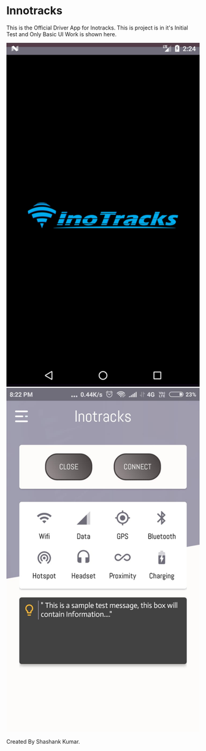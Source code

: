 # Innotracks
This is the Official Driver App for Inotracks.
This is project is in it's Initial Test and Only Basic UI Work is shown here.

![](Screenshot_1536483295.png)
![](WhatsApp%20Image%202018-09-08%20at%208.22.13%20PM.jpeg)

Created By Shashank Kumar.
